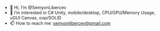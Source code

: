 - 👋 Hi, I’m @SemyonLibercev
- 👀 I’m interested in C# Unity, mobile/desktop, CPU/GPU/Memory Usage, uGUI Canvas, oop/SOLID
- 📫 How to reach me: semyonlibercev@gmail.com 
<!---
SemyonLibercev/SemyonLibercev is a ✨ special ✨ repository because its `README.md` (this file) appears on your GitHub profile.
You can click the Preview link to take a look at your changes.
--->
